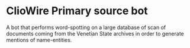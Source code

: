 # ClioWire Primary source bot
A bot that performs word-spotting on a large database of scan of documents coming from the Venetian State archives in order to generate mentions of name-entities.
